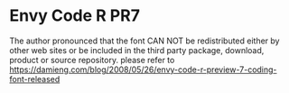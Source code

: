 # Envy Code R PR7

The author pronounced that the font CAN NOT be redistributed either by other web sites or be included in the third party package, download, product or source repository. please refer to https://damieng.com/blog/2008/05/26/envy-code-r-preview-7-coding-font-released
